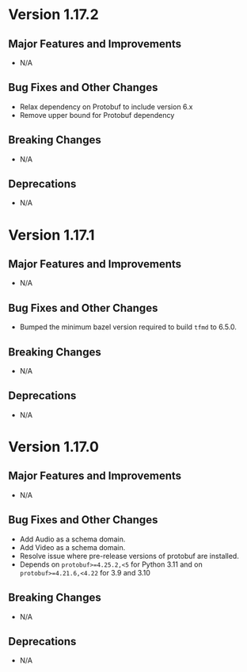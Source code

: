# Version 1.17.2

## Major Features and Improvements

*   N/A

## Bug Fixes and Other Changes

*   Relax dependency on Protobuf to include version 6.x
*   Remove upper bound for Protobuf dependency

## Breaking Changes

*   N/A

## Deprecations

*   N/A

# Version 1.17.1

## Major Features and Improvements

*   N/A

## Bug Fixes and Other Changes

*   Bumped the minimum bazel version required to build `tfmd` to 6.5.0.

## Breaking Changes

*   N/A

## Deprecations

*   N/A

# Version 1.17.0

## Major Features and Improvements

*   N/A

## Bug Fixes and Other Changes

*   Add Audio as a schema domain.
*   Add Video as a schema domain.
*   Resolve issue where pre-release versions of protobuf are installed.
*   Depends on `protobuf>=4.25.2,<5` for Python 3.11 and on
    `protobuf>=4.21.6,<4.22` for 3.9 and 3.10

## Breaking Changes

*   N/A

## Deprecations

*   N/A


